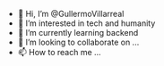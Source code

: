 - 👋 Hi, I’m @GullermoVillarreal
- 👀 I’m interested in tech and humanity 
- 🌱 I’m currently learning backend
- 💞️ I’m looking to collaborate on ...
- 📫 How to reach me ...

<!---
GullermoVillarreal/GullermoVillarreal is a ✨ special ✨ repository because its `README.md` (this file) appears on your GitHub profile.
You can click the Preview link to take a look at your changes.
--->
